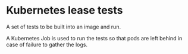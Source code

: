 # Kubernetes lease tests

A set of tests to be built into an image and run.

A Kubernetes Job is used to run the tests so that pods
are left behind in case of failure to gather the logs.


